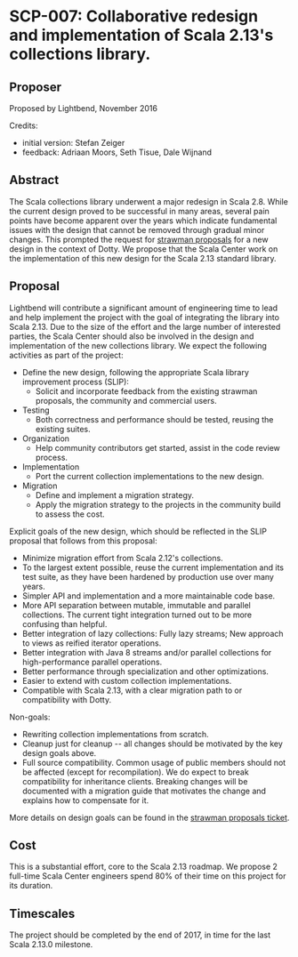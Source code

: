 # SCP-007: Collaborative redesign and implementation of Scala 2.13's collections library.

## Proposer

Proposed by Lightbend, November 2016

Credits:
* initial version: Stefan Zeiger
* feedback: Adriaan Moors, Seth Tisue, Dale Wijnand

## Abstract

The Scala collections library underwent a major redesign in Scala 2.8. While the current design proved to be successful in many areas, several pain points have become apparent over the years which indicate fundamental issues with the design that cannot be removed through gradual minor changes. This prompted the request for [strawman proposals](https://github.com/lampepfl/dotty/issues/818) for a new design in the context of Dotty. We propose that the Scala Center work on the implementation of this new design for the Scala 2.13 standard library.

## Proposal

Lightbend will contribute a significant amount of engineering time to lead and help implement the project with the goal of integrating the library into Scala 2.13. Due to the size of the effort and the large number of interested parties, the Scala Center should also be involved in the design and implementation of the new collections library. We expect the following activities as part of the project:

- Define the new design, following the appropriate Scala library improvement process (SLIP):
  - Solicit and incorporate feedback from the existing strawman proposals, the community and commercial users.
- Testing
  - Both correctness and performance should be tested, reusing the existing suites.
- Organization
  - Help community contributors get started, assist in the code review process.
- Implementation
  - Port the current collection implementations to the new design.
- Migration
  - Define and implement a migration strategy.
  - Apply the migration strategy to the projects in the community build to assess the cost.

Explicit goals of the new design, which should be reflected in the SLIP proposal that follows from this proposal:
- Minimize migration effort from Scala 2.12's collections. 
- To the largest extent possible, reuse the current implementation and its test suite, as they have been hardened by production use over many years.
- Simpler API and implementation and a more maintainable code base.
- More API separation between mutable, immutable and parallel collections. The current tight integration turned out to be more confusing than helpful.
- Better integration of lazy collections: Fully lazy streams; New approach to views as reified iterator operations.
- Better integration with Java 8 streams and/or parallel collections for high-performance parallel operations.
- Better performance through specialization and other optimizations.
- Easier to extend with custom collection implementations.
- Compatible with Scala 2.13, with a clear migration path to or compatibility with Dotty.

Non-goals:
- Rewriting collection implementations from scratch.
- Cleanup just for cleanup -- all changes should be motivated by the key design goals above.
- Full source compatibility. Common usage of public members should not be affected (except for recompilation). We do expect to break compatibility for inheritance clients. Breaking changes will be documented with a migration guide that motivates the change and explains how to compensate for it.

More details on design goals can be found in the [strawman proposals ticket](https://github.com/lampepfl/dotty/issues/818).

## Cost

This is a substantial effort, core to the Scala 2.13 roadmap. We propose 2 full-time Scala Center engineers spend 80% of their time on this project for its duration.

## Timescales

The project should be completed by the end of 2017, in time for the last Scala 2.13.0 milestone.
